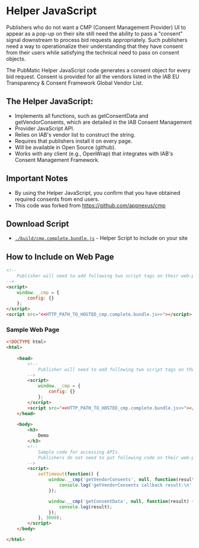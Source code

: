 # Helper JavaScript
Publishers who do not want a CMP (Consent Management Provider) UI to appear as a pop-up on their site still need the ability to pass a "consent" signal downstream to process bid requests appropriately. Such publishers need a way to operationalize their understanding that they have consent from their users while satisfying the technical need to pass on consent objects.

The PubMatic Helper JavaScript code generates a consent object for every bid request. Consent is provided for all the vendors listed in the IAB EU Transparency & Consent Framework Global Vendor List.

 
## The Helper JavaScript:

+ Implements all functions, such as getConsentData and getVendorConsents, which are detailed in the IAB Consent Management 
+ Provider JavaScript API.
+ Relies on IAB's vendor list to construct the string.
+ Requires that publishers install it on every page.
+ Will be available in Open Source (github).
+ Works with any client (e.g., OpenWrap) that integrates with IAB's Consent Management Framework.

## Important Notes
+ By using the Helper JavaScript, you confirm that you have obtained required consents from end users.
+ This code was forked from https://github.com/appnexus/cmp

## Download Script

+ [`./build/cmp.complete.bundle.js`](https://raw.githubusercontent.com/PubMatic/GDPR_Helper_JS/master/build/cmp.complete.bundle.js) - Helper Script to include on your site

## How to Include on Web Page
```html
<!-- 
	Publisher will need to add following two script tags on their web-pages.
-->
<script>
	window.__cmp = {
		config: {}
	};
</script>
<script src="<<HTTP_PATH_TO_HOSTED_cmp.complete.bundle.js>>"></script>
```

### Sample Web Page
```html
<!DOCTYPE html>
<html>
    
    <head>
        <!-- 
        	Publisher will need to add following two script tags on their web-pages.
        -->
        <script>
            window.__cmp = {
                config: {}
            };
        </script>
        <script src="<<HTTP_PATH_TO_HOSTED_cmp.complete.bundle.js>>"></script>
    </head>
    
    <body>
        <h3>
            Demo
        </h3>
        <!-- 
        	Sample code for accessing APIs.
        	Publishers do not need to put following code on their web-page. 
        -->
        <script>
            setTimeout(function() {
                window.__cmp('getVendorConsents', null, function(result) {
                    console.log('getVendorConsents callback result:\n' + JSON.stringify(result, null, 2));
                });

                window.__cmp('getConsentData', null, function(result) {
                    console.log(result);
                });
            }, 3000);
        </script>
    </body>

</html>
```
